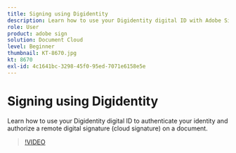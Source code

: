 ```yaml
---
title: Signing using Digidentity
description: Learn how to use your Digidentity digital ID with Adobe Sign
role: User
product: adobe sign
solution: Document Cloud
level: Beginner
thumbnail: KT-8670.jpg
kt: 8670
exl-id: 4c1641bc-3298-45f0-95ed-7071e6158e5e
---
```

# Signing using Digidentity

Learn how to use your Digidentity digital ID to authenticate your identity and authorize a remote digital signature (cloud signature) on a document.

>[!VIDEO](https://video.tv.adobe.com/v/336991?hidetitle=true)
